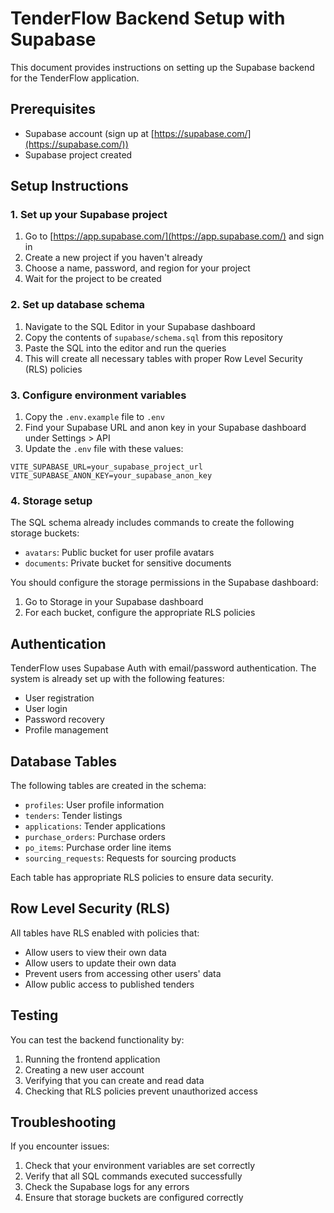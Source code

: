 # TenderFlow Backend Setup with Supabase

This document provides instructions on setting up the Supabase backend for the TenderFlow application.

## Prerequisites

- Supabase account (sign up at [https://supabase.com/](https://supabase.com/))
- Supabase project created

## Setup Instructions

### 1. Set up your Supabase project

1. Go to [https://app.supabase.com/](https://app.supabase.com/) and sign in
2. Create a new project if you haven't already
3. Choose a name, password, and region for your project
4. Wait for the project to be created

### 2. Set up database schema

1. Navigate to the SQL Editor in your Supabase dashboard
2. Copy the contents of `supabase/schema.sql` from this repository
3. Paste the SQL into the editor and run the queries
4. This will create all necessary tables with proper Row Level Security (RLS) policies

### 3. Configure environment variables

1. Copy the `.env.example` file to `.env`
2. Find your Supabase URL and anon key in your Supabase dashboard under Settings > API
3. Update the `.env` file with these values:

```
VITE_SUPABASE_URL=your_supabase_project_url
VITE_SUPABASE_ANON_KEY=your_supabase_anon_key
```

### 4. Storage setup

The SQL schema already includes commands to create the following storage buckets:

- `avatars`: Public bucket for user profile avatars
- `documents`: Private bucket for sensitive documents

You should configure the storage permissions in the Supabase dashboard:

1. Go to Storage in your Supabase dashboard
2. For each bucket, configure the appropriate RLS policies

## Authentication

TenderFlow uses Supabase Auth with email/password authentication. The system is already set up with the following features:

- User registration
- User login
- Password recovery
- Profile management

## Database Tables

The following tables are created in the schema:

- `profiles`: User profile information
- `tenders`: Tender listings
- `applications`: Tender applications
- `purchase_orders`: Purchase orders
- `po_items`: Purchase order line items
- `sourcing_requests`: Requests for sourcing products

Each table has appropriate RLS policies to ensure data security.

## Row Level Security (RLS)

All tables have RLS enabled with policies that:

- Allow users to view their own data
- Allow users to update their own data
- Prevent users from accessing other users' data
- Allow public access to published tenders

## Testing

You can test the backend functionality by:

1. Running the frontend application
2. Creating a new user account
3. Verifying that you can create and read data
4. Checking that RLS policies prevent unauthorized access

## Troubleshooting

If you encounter issues:

1. Check that your environment variables are set correctly
2. Verify that all SQL commands executed successfully
3. Check the Supabase logs for any errors
4. Ensure that storage buckets are configured correctly
